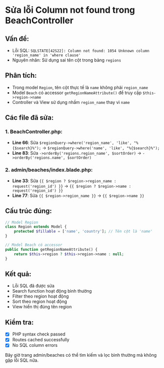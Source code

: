 # Sửa lỗi Column not found trong BeachController

## Vấn đề:
- Lỗi SQL: `SQLSTATE[42S22]: Column not found: 1054 Unknown column 'region_name' in 'where clause'`
- Nguyên nhân: Sử dụng sai tên cột trong bảng `regions`

## Phân tích:
- Trong model `Region`, tên cột thực tế là `name` không phải `region_name`
- Model `Beach` có accessor `getRegionNameAttribute()` để truy cập `$this->region->name`
- Controller và View sử dụng nhầm `region_name` thay vì `name`

## Các file đã sửa:

### 1. BeachController.php:
- **Line 66**: Sửa `$regionQuery->where('region_name', 'like', "%{$search}%");` 
  → `$regionQuery->where('name', 'like', "%{$search}%");`
- **Line 83**: Sửa `->orderBy('regions.region_name', $sortOrder)` 
  → `->orderBy('regions.name', $sortOrder)`

### 2. admin/beaches/index.blade.php:
- **Line 33**: Sửa `{{ $region ? $region->region_name : request('region_id') }}` 
  → `{{ $region ? $region->name : request('region_id') }}`
- **Line 77**: Sửa `{{ $region->region_name }}` 
  → `{{ $region->name }}`

## Cấu trúc đúng:
```php
// Model Region
class Region extends Model {
    protected $fillable = ['name', 'country']; // Tên cột là 'name'
}

// Model Beach có accessor
public function getRegionNameAttribute() {
    return $this->region ? $this->region->name : null;
}
```

## Kết quả:
- Lỗi SQL đã được sửa
- Search function hoạt động bình thường
- Filter theo region hoạt động
- Sort theo region hoạt động
- View hiển thị đúng tên region

## Kiểm tra:
- [x] PHP syntax check passed
- [x] Routes cached successfully  
- [x] No SQL column errors

Bây giờ trang admin/beaches có thể tìm kiếm và lọc bình thường mà không gặp lỗi SQL nữa.
